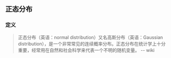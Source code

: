 ## 正态分布

### 定义

> 正态分布（英语：normal distribution）又名高斯分布（英语：Gaussian distribution），是一个非常常见的连续概率分布。正态分布在统计学上十分重要，经常用在自然和社会科学来代表一个不明的随机变量。 -- wiki